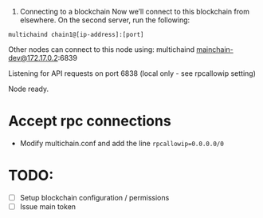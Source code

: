 1. Connecting to a blockchain
Now we’ll connect to this blockchain from elsewhere. On the second server, run the following:

`multichaind chain1@[ip-address]:[port]`

Other nodes can connect to this node using:
multichaind mainchain-dev@172.17.0.2:6839

Listening for API requests on port 6838 (local only - see rpcallowip setting)

Node ready.

# Accept rpc connections
- Modify multichain.conf and add the line `rpcallowip=0.0.0.0/0`

# TODO:
- [ ] Setup blockchain configuration / permissions
- [ ] Issue main token
